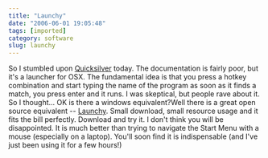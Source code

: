 ```yaml
---
title: "Launchy"
date: "2006-06-01 19:05:48"
tags: [imported]
category: software
slug: launchy
---
```

	
So I stumbled upon <a href="http://quicksilver.blacktree.com/">Quicksilver</a> today. The documentation is fairly poor, but it's a launcher for OSX. The fundamental idea is that you press a hotkey combination and start typing the name of the program as soon as it finds a match, you press enter and it runs. I was skeptical, but people rave about it. So I thought... OK is there a windows equivalent?Well there is a great open source equivalent -- <a href="http://www.launchy.net/">Launchy</a>. Small download, small resource usage and it fits the bill perfectly. Download and try it. I don't think you will be disappointed. It is much better than trying to navigate the Start Menu with a mouse (especially on a laptop). You'll soon find it is indispensable (and I've just been using it for a few hours!)
